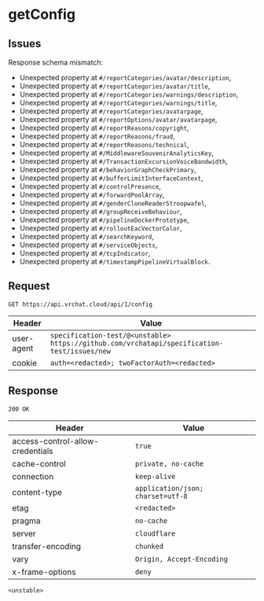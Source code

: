 # getConfig

## Issues
Response schema mismatch:
* Unexpected property at ``#/reportCategories/avatar/description``,
* Unexpected property at ``#/reportCategories/avatar/title``,
* Unexpected property at ``#/reportCategories/warnings/description``,
* Unexpected property at ``#/reportCategories/warnings/title``,
* Unexpected property at ``#/reportCategories/avatarpage``,
* Unexpected property at ``#/reportOptions/avatar/avatarpage``,
* Unexpected property at ``#/reportReasons/copyright``,
* Unexpected property at ``#/reportReasons/fraud``,
* Unexpected property at ``#/reportReasons/technical``,
* Unexpected property at ``#/MiddlewareSouvenirAnalyticsKey``,
* Unexpected property at ``#/TransactionExcursionVoiceBandwidth``,
* Unexpected property at ``#/behaviorGraphCheckPrimary``,
* Unexpected property at ``#/bufferLimitInterfaceContext``,
* Unexpected property at ``#/controlPresence``,
* Unexpected property at ``#/forwardPoolArray``,
* Unexpected property at ``#/genderCloneReaderStroopwafel``,
* Unexpected property at ``#/groupReceiveBehaviour``,
* Unexpected property at ``#/pipelineDockerPrototype``,
* Unexpected property at ``#/rolloutEacVectorColor``,
* Unexpected property at ``#/searchKeyword``,
* Unexpected property at ``#/serviceObjects``,
* Unexpected property at ``#/tcpIndicator``,
* Unexpected property at ``#/timestampPipelineVirtualBlock``.
## Request
`GET https://api.vrchat.cloud/api/1/config`

| Header | Value |
| ------ | ----- |
| user-agent | `specification-test/@<unstable> https://github.com/vrchatapi/specification-test/issues/new` |
| cookie | `auth=<redacted>; twoFactorAuth=<redacted>` |


## Response
`200 OK`

| Header | Value |
| ------ | ----- |
| access-control-allow-credentials | `true` |
| cache-control | `private, no-cache` |
| connection | `keep-alive` |
| content-type | `application/json; charset=utf-8` |
| etag | `<redacted>` |
| pragma | `no-cache` |
| server | `cloudflare` |
| transfer-encoding | `chunked` |
| vary | `Origin, Accept-Encoding` |
| x-frame-options | `deny` |

```jsonc
<unstable>
```
